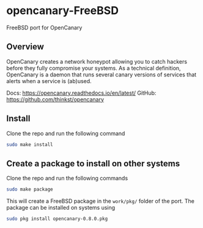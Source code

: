 # opencanary-FreeBSD

FreeBSD port for OpenCanary
## Overview

OpenCanary creates a network honeypot allowing you to catch hackers before they fully compromise your systems. As a technical definition, OpenCanary is a daemon that runs several canary versions of services that alerts when a service is (ab)used.

Docs: https://opencanary.readthedocs.io/en/latest/
GitHub: https://github.com/thinkst/opencanary

## Install

Clone the repo and run the following command

```bash
sudo make install
```

## Create a package to install on other systems

Clone the repo and run the following commands

```bash
sudo make package
```

This will create a FreeBSD package in the `work/pkg/` folder of the port.
The package can be installed on systems using

```bash
sudo pkg install opencanary-0.8.0.pkg
```


